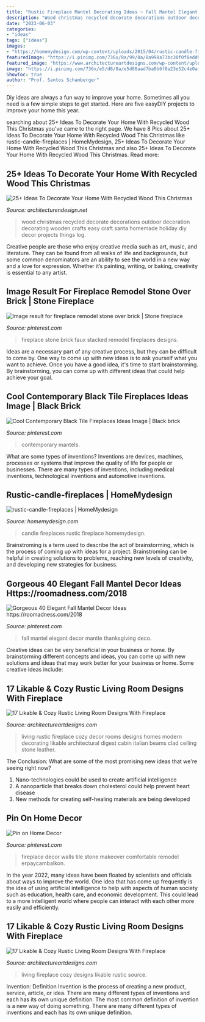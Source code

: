 ```yaml
---
title: "Rustic Fireplace Mantel Decorating Ideas ~ Fall Mantel Elegant Decor Mantle Thanksgiving Deco"
description: "Wood christmas recycled decorate decorations outdoor decoration decorating wooden crafts easy craft santa homemade holiday diy decor projects things log"
date: "2023-06-03"
categories:
- "ideas"
tags: ["ideas"]
images:
- "https://homemydesign.com/wp-content/uploads/2015/04/rustic-candle-fireplaces.jpg"
featuredImage: "https://i.pinimg.com/736x/8a/99/8a/8a998a73bc30f0f8edd9e0b48345adcc.jpg"
featured_image: "https://www.architectureartdesigns.com/wp-content/uploads/2014/12/1054-630x950.jpg"
image: "https://i.pinimg.com/736x/e5/d8/8a/e5d88aad7ba0b6f0a23e52c4e0af17f8.jpg"
ShowToc: true
author: "Prof. Santos Schamberger"
---
```



Diy ideas are always a fun way to improve your home. Sometimes all you need is a few simple steps to get started. Here are five easyDIY projects to improve your home this year.

	

		
searching about 25+ Ideas To Decorate Your Home With Recycled Wood This Christmas you've came to the right page. We have 8 Pics about 25+ Ideas To Decorate Your Home With Recycled Wood This Christmas like rustic-candle-fireplaces | HomeMydesign, 25+ Ideas To Decorate Your Home With Recycled Wood This Christmas and also 25+ Ideas To Decorate Your Home With Recycled Wood This Christmas. Read more:
		
    
## 25+ Ideas To Decorate Your Home With Recycled Wood This Christmas

<img loading=lazy src="http://cdn.architecturendesign.net/wp-content/uploads/2015/12/AD-Ideas-To-Decorate-Your-Home-With-Recycled-Wood-This-07.jpg" onerror="this.onerror=null;this.src='https://tse3.mm.bing.net/th?id=OIP.inxbygnc2H6XsgRyXn9qrQAAAA&amp;pid=15.1';" alt="25+ Ideas To Decorate Your Home With Recycled Wood This Christmas">

_Source: architecturendesign.net_

>wood christmas recycled decorate decorations outdoor decoration decorating wooden crafts easy craft santa homemade holiday diy decor projects things log. 

	

Creative people are those who enjoy creative media such as art, music, and literature. They can be found from all walks of life and backgrounds, but some common denominators are an ability to see the world in a new way and a love for expression. Whether it’s painting, writing, or baking, creativity is essential to any artist.

    
## Image Result For Fireplace Remodel Stone Over Brick | Stone Fireplace

<img loading=lazy src="https://i.pinimg.com/736x/e5/d8/8a/e5d88aad7ba0b6f0a23e52c4e0af17f8.jpg" onerror="this.onerror=null;this.src='https://tse2.mm.bing.net/th?id=OIP.VyGBIk6WqsZR1iyshNM6-AHaJ3&amp;pid=15.1';" alt="Image result for fireplace remodel stone over brick | Stone fireplace">

_Source: pinterest.com_

>fireplace stone brick faux stacked remodel fireplaces designs. 

	

Ideas are a necessary part of any creative process, but they can be difficult to come by. One way to come up with new ideas is to ask yourself what you want to achieve. Once you have a good idea, it's time to start brainstorming. By brainstorming, you can come up with different ideas that could help achieve your goal.

    
## Cool Contemporary Black Tile Fireplaces Ideas Image | Black Brick

<img loading=lazy src="https://i.pinimg.com/736x/41/0e/c7/410ec7007d7f37a9f7047e78d4d686a5.jpg" onerror="this.onerror=null;this.src='https://tse3.mm.bing.net/th?id=OIP.ypbsxgVGp3GXQKR5YVqHIQHaK5&amp;pid=15.1';" alt="Cool Contemporary Black Tile Fireplaces Ideas Image | Black brick">

_Source: pinterest.com_

>contemporary mantels. 

	

What are some types of inventions?
Inventions are devices, machines, processes or systems that improve the quality of life for people or businesses. There are many types of inventions, including medical inventions, technological inventions and automotive inventions.

    
## Rustic-candle-fireplaces | HomeMydesign

<img loading=lazy src="https://homemydesign.com/wp-content/uploads/2015/04/rustic-candle-fireplaces.jpg" onerror="this.onerror=null;this.src='https://tse4.mm.bing.net/th?id=OIP.IWRosk44EEujTIEUCPGkNQHaKd&amp;pid=15.1';" alt="rustic-candle-fireplaces | HomeMydesign">

_Source: homemydesign.com_

>candle fireplaces rustic fireplace homemydesign. 

	

Brainstroming is a term used to describe the act of brainstorming, which is the process of coming up with ideas for a project. Brainstroming can be helpful in creating solutions to problems, reaching new levels of creativity, and developing new strategies for business.

    
## Gorgeous 40 Elegant Fall Mantel Decor Ideas Https://roomadness.com/2018

<img loading=lazy src="https://i.pinimg.com/736x/8a/99/8a/8a998a73bc30f0f8edd9e0b48345adcc.jpg" onerror="this.onerror=null;this.src='https://tse1.mm.bing.net/th?id=OIP.OQQP249lx0eoP2jdAjXXIgHaJ5&amp;pid=15.1';" alt="Gorgeous 40 Elegant Fall Mantel Decor Ideas https://roomadness.com/2018">

_Source: pinterest.com_

>fall mantel elegant decor mantle thanksgiving deco. 

	

Creative ideas can be very beneficial in your business or home. By brainstorming different concepts and ideas, you can come up with new solutions and ideas that may work better for your business or home. Some creative ideas include:

    
## 17 Likable &amp; Cozy Rustic Living Room Designs With Fireplace

<img loading=lazy src="https://www.architectureartdesigns.com/wp-content/uploads/2014/12/1054-630x950.jpg" onerror="this.onerror=null;this.src='https://tse2.mm.bing.net/th?id=OIP.8feaRpKzmXKm2dxunwxDKwHaLK&amp;pid=15.1';" alt="17 Likable &amp; Cozy Rustic Living Room Designs With Fireplace">

_Source: architectureartdesigns.com_

>living rustic fireplace cozy decor rooms designs homes modern decorating likable architectural digest cabin italian beams clad ceiling stone leather. 

	

The Conclusion: What are some of the most promising new ideas that we're seeing right now?
1. Nano-technologies could be used to create artificial intelligence
2. A nanoparticle that breaks down cholesterol could help prevent heart disease
3. New methods for creating self-healing materials are being developed

    
## Pin On Home Decor

<img loading=lazy src="https://i.pinimg.com/736x/5a/37/66/5a37667de6ec7cb1762bb706d5b426c6.jpg" onerror="this.onerror=null;this.src='https://tse1.mm.bing.net/th?id=OIP.BmbNGcUFEpAjujbkPSiuYwHaJ3&amp;pid=15.1';" alt="Pin on Home Decor">

_Source: pinterest.com_

>fireplace decor walls tile stone makeover comfortable remodel erpaycambalkon. 

	

In the year 2022, many ideas have been floated by scientists and officials about ways to improve the world. One idea that has come up frequently is the idea of using artificial intelligence to help with aspects of human society such as education, health care, and economic development. This could lead to a more intelligent world where people can interact with each other more easily and efficiently.

    
## 17 Likable &amp; Cozy Rustic Living Room Designs With Fireplace

<img loading=lazy src="https://www.architectureartdesigns.com/wp-content/uploads/2014/12/358-630x454.jpg" onerror="this.onerror=null;this.src='https://tse4.mm.bing.net/th?id=OIP.NpzuQ2k66tt2gVa6hNiO-wHaFV&amp;pid=15.1';" alt="17 Likable &amp; Cozy Rustic Living Room Designs With Fireplace">

_Source: architectureartdesigns.com_

>living fireplace cozy designs likable rustic source. 

	

Invention: Definition
Invention is the process of creating a new product, service, article, or idea. There are many different types of inventions and each has its own unique definition. The most common definition of invention is a new way of doing something. There are many different types of inventions and each has its own unique definition.

